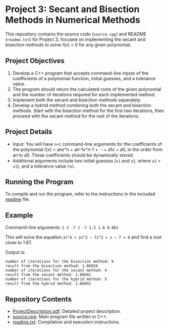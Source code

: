 # Project 3: Secant and Bisection Methods in Numerical Methods

This repository contains the source code (`source.cpp`) and README (`readme.txt`) for Project 3, focused on implementing the secant and bisection methods to solve 𝑓(𝑥) = 0 for any given polynomial.

## Project Objectives

1. Develop a C++ program that accepts command-line inputs of the coefficients of a polynomial function, initial guesses, and a tolerance value.
2. The program should return the calculated roots of the given polynomial and the number of iterations required for each implemented method.
3. Implement both the secant and bisection methods separately.
4. Develop a hybrid method combining both the secant and bisection methods. Start with the bisection method for the first two iterations, then proceed with the secant method for the rest of the iterations. 

## Project Details

- Input: You will have `n+1` command-line arguments for the coefficients of the polynomial 𝑓(𝑥) = 𝑎𝑛𝑥^n + 𝑎𝑛-1𝑥^n-1 + ⋯+ 𝑎1𝑥 + 𝑎0, in the order from 𝑎𝑛 to 𝑎0. These coefficients should be dynamically stored.
- Additional arguments include two initial guesses (`x1` and `x2`, where `x2` > `x1`), and a tolerance value `tol`.

## Running the Program

To compile and run the program, refer to the instructions in the included [readme](/Project2/README.md) file. 

## Example

Command-line arguments: `2 2 -7 1 -7 1.5 1.8 0.001`

This will solve the equation `2𝑥^4 + 2𝑥^3 − 7𝑥^2 + 𝑥 − 7 = 0` and find a root close to 1.67.

Output is:

```
number of iterations for the bisection method: 9
result from the bisection method: 1.66934
number of iterations for the secant method: 4
result from the secant method: 1.66941
number of iterations for the hybrid method: 5
result from the hybrid method: 1.66941
```

## Repository Contents

- [ProjectDescription.pdf](/Project3/ProjectDescription.pdf): Detailed project description.
- [source.cpp](/Project3/source.cpp): Main program file written in C++.
- [readme.txt](/Project3/readme.txt): Compilation and execution instructions.

